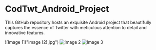 # CodTwt_Android_Project
This GitHub repository hosts an exquisite Android project that beautifully captures the essence of Twitter with meticulous attention to detail and innovative features.

![Image 1]("image (2).jpg") ![Image 2](image2.jpg) ![Image 3](image3.jpg)
